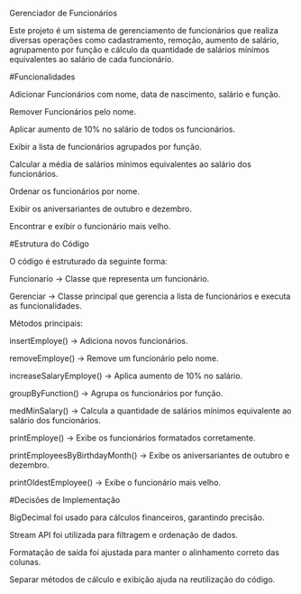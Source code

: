 Gerenciador de Funcionários

Este projeto é um sistema de gerenciamento de funcionários que realiza diversas operações como cadastramento, remoção, aumento de salário, agrupamento por função e cálculo da quantidade de salários mínimos equivalentes ao salário de cada funcionário.

#Funcionalidades

Adicionar Funcionários com nome, data de nascimento, salário e função.

Remover Funcionários pelo nome.

Aplicar aumento de 10% no salário de todos os funcionários.

Exibir a lista de funcionários agrupados por função.

Calcular a média de salários mínimos equivalentes ao salário dos funcionários.

Ordenar os funcionários por nome.

Exibir os aniversariantes de outubro e dezembro.

Encontrar e exibir o funcionário mais velho.

#Estrutura do Código

O código é estruturado da seguinte forma:

Funcionario → Classe que representa um funcionário.

Gerenciar → Classe principal que gerencia a lista de funcionários e executa as funcionalidades.

Métodos principais:

insertEmploye() → Adiciona novos funcionários.

removeEmploye() → Remove um funcionário pelo nome.

increaseSalaryEmploye() → Aplica aumento de 10% no salário.

groupByFunction() → Agrupa os funcionários por função.

medMinSalary() → Calcula a quantidade de salários mínimos equivalente ao salário dos funcionários.

printEmploye() → Exibe os funcionários formatados corretamente.

printEmployeesByBirthdayMonth() → Exibe os aniversariantes de outubro e dezembro.

printOldestEmployee() → Exibe o funcionário mais velho.

#Decisões de Implementação

BigDecimal foi usado para cálculos financeiros, garantindo precisão.

Stream API foi utilizada para filtragem e ordenação de dados.

Formatação de saída foi ajustada para manter o alinhamento correto das colunas.

Separar métodos de cálculo e exibição ajuda na reutilização do código.

